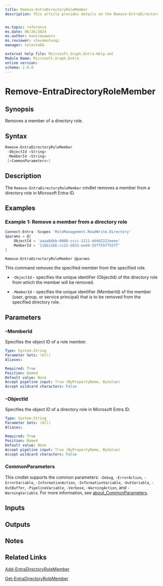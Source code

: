 ```yaml
---
title: Remove-EntraDirectoryRoleMember
description: This article provides details on the Remove-EntraDirectoryRoleMember command.


ms.topic: reference
ms.date: 06/26/2024
ms.author: eunicewaweru
ms.reviewer: stevemutungi
manager: CelesteDG

external help file: Microsoft.Graph.Entra-Help.xml
Module Name: Microsoft.Graph.Entra
online version:
schema: 2.0.0
---
```


# Remove-EntraDirectoryRoleMember

## Synopsis

Removes a member of a directory role.

## Syntax

```powershell
Remove-EntraDirectoryRoleMember 
 -ObjectId <String> 
 -MemberId <String> 
 [<CommonParameters>]
```

## Description

The `Remove-EntraDirectoryRoleMember` cmdlet removes a member from a directory role in Microsoft Entra ID.

## Examples

### Example 1: Remove a member from a directory role

```powershell
Connect-Entra -Scopes 'RoleManagement.ReadWrite.Directory'
$params = @{
    ObjectId = 'aaaabbbb-0000-cccc-1111-dddd2222eeee'
    MemberId = '11bb11bb-cc22-dd33-ee44-55ff55ff55ff'
}

Remove-EntraDirectoryRoleMember @params
```

This command removes the specified member from the specified role.

- `-ObjectId` - specifies the unique identifier (ObjectId) of the directory role from which the member will be removed.

- `-MemberId` - specifies the unique identifier (MemberId) of the member (user, group, or service principal) that is to be removed from the specified directory role.

## Parameters

### -MemberId

Specifies the object ID of a role member.

```yaml
Type: System.String
Parameter Sets: (All)
Aliases:

Required: True
Position: Named
Default value: None
Accept pipeline input: True (ByPropertyName, ByValue)
Accept wildcard characters: False
```

### -ObjectId

Specifies the object ID of a directory role in Microsoft Entra ID.

```yaml
Type: System.String
Parameter Sets: (All)
Aliases:

Required: True
Position: Named
Default value: None
Accept pipeline input: True (ByPropertyName, ByValue)
Accept wildcard characters: False
```

### CommonParameters

This cmdlet supports the common parameters: `-Debug`, `-ErrorAction`, `-ErrorVariable`, `-InformationAction`, `-InformationVariable`, `-OutVariable`, `-OutBuffer`, `-PipelineVariable`, `-Verbose`, `-WarningAction`, and `-WarningVariable`. For more information, see [about_CommonParameters](https://go.microsoft.com/fwlink/?LinkID=113216).

## Inputs

## Outputs

## Notes

## Related Links

[Add-EntraDirectoryRoleMember](Add-EntraDirectoryRoleMember.md)

[Get-EntraDirectoryRoleMember](Get-EntraDirectoryRoleMember.md)
